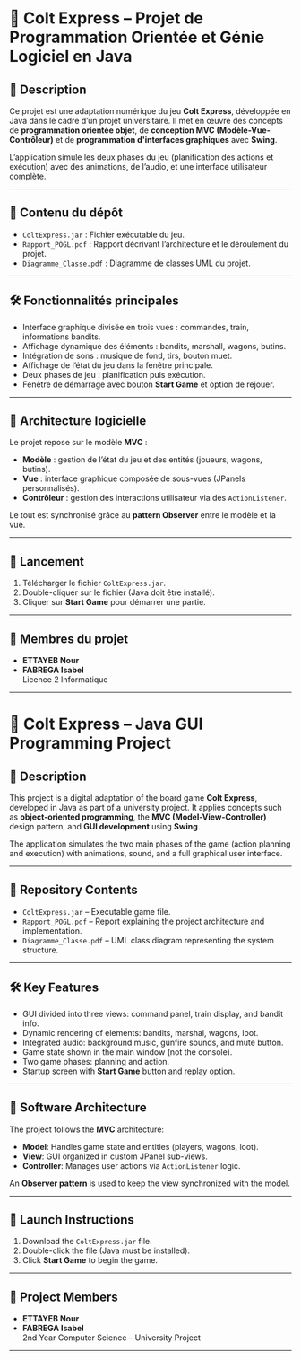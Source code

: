 # 🎲 Colt Express – Projet de Programmation Orientée et Génie Logiciel en Java


## 📝 Description

Ce projet est une adaptation numérique du jeu **Colt Express**, développée en Java dans le cadre d’un projet universitaire. Il met en œuvre des concepts de **programmation orientée objet**, de **conception MVC (Modèle-Vue-Contrôleur)** et de **programmation d'interfaces graphiques** avec **Swing**.

L’application simule les deux phases du jeu (planification des actions et exécution) avec des animations, de l’audio, et une interface utilisateur complète.

---

## 📁 Contenu du dépôt

- `ColtExpress.jar` : Fichier exécutable du jeu.
- `Rapport_POGL.pdf` : Rapport décrivant l’architecture et le déroulement du projet.
- `Diagramme_Classe.pdf` : Diagramme de classes UML du projet.

---

## 🛠️ Fonctionnalités principales

- Interface graphique divisée en trois vues : commandes, train, informations bandits.
- Affichage dynamique des éléments : bandits, marshall, wagons, butins.
- Intégration de sons : musique de fond, tirs, bouton muet.
- Affichage de l’état du jeu dans la fenêtre principale.
- Deux phases de jeu : planification puis exécution.
- Fenêtre de démarrage avec bouton **Start Game** et option de rejouer.

---

## 🧠 Architecture logicielle

Le projet repose sur le modèle **MVC** :

- **Modèle** : gestion de l’état du jeu et des entités (joueurs, wagons, butins).
- **Vue** : interface graphique composée de sous-vues (JPanels personnalisés).
- **Contrôleur** : gestion des interactions utilisateur via des `ActionListener`.

Le tout est synchronisé grâce au **pattern Observer** entre le modèle et la vue.

---

## 🚀 Lancement

1. Télécharger le fichier `ColtExpress.jar`.
2. Double-cliquer sur le fichier (Java doit être installé).
3. Cliquer sur **Start Game** pour démarrer une partie.

---


## 👥 Membres du projet
- **ETTAYEB Nour**
- **FABREGA Isabel**  
Licence 2 Informatique

---

# 🎲 Colt Express – Java GUI Programming Project


## 📝 Description

This project is a digital adaptation of the board game **Colt Express**, developed in Java as part of a university project. It applies concepts such as **object-oriented programming**, the **MVC (Model-View-Controller)** design pattern, and **GUI development** using **Swing**.

The application simulates the two main phases of the game (action planning and execution) with animations, sound, and a full graphical user interface.

---

## 📁 Repository Contents

- `ColtExpress.jar` – Executable game file.
- `Rapport_POGL.pdf` – Report explaining the project architecture and implementation.
- `Diagramme_Classe.pdf` – UML class diagram representing the system structure.

---

## 🛠️ Key Features

- GUI divided into three views: command panel, train display, and bandit info.
- Dynamic rendering of elements: bandits, marshal, wagons, loot.
- Integrated audio: background music, gunfire sounds, and mute button.
- Game state shown in the main window (not the console).
- Two game phases: planning and action.
- Startup screen with **Start Game** button and replay option.

---

## 🧠 Software Architecture

The project follows the **MVC** architecture:

- **Model**: Handles game state and entities (players, wagons, loot).
- **View**: GUI organized in custom JPanel sub-views.
- **Controller**: Manages user actions via `ActionListener` logic.

An **Observer pattern** is used to keep the view synchronized with the model.

---

## 🚀 Launch Instructions

1. Download the `ColtExpress.jar` file.
2. Double-click the file (Java must be installed).
3. Click **Start Game** to begin the game.

---
## 👥 Project Members
- **ETTAYEB Nour**
- **FABREGA Isabel**  
2nd Year Computer Science – University Project

---
